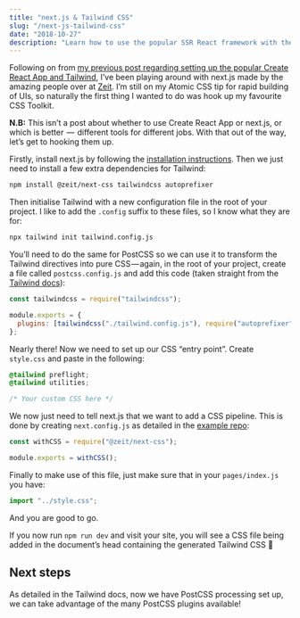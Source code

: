 ```yaml
---
title: "next.js & Tailwind CSS"
slug: "/next-js-tailwind-css"
date: "2018-10-27"
description: "Learn how to use the popular SSR React framework with the utility-driven Tailwind CSS framework"
---
```


Following on from [my previous post regarding setting up the popular Create React App and Tailwind](https://medium.com/@mikeeeeeeey/create-react-app-tailwind-css-feat-postcss-631d9e33ba8c), I’ve been playing around with next.js made by the amazing people over at [Zeit](https://zeit.co). I’m still on my Atomic CSS tip for rapid building of UIs, so naturally the first thing I wanted to do was hook up my favourite CSS Toolkit.

**N.B:** This isn’t a post about whether to use Create React App or next.js, or which is better  —  different tools for different jobs. With that out of the way, let’s get to hooking them up.

Firstly, install next.js by following the [installation instructions](https://nextjs.org/docs). Then we just need to install a few extra dependencies for Tailwind:

```bash
npm install @zeit/next-css tailwindcss autoprefixer
```

Then initialise Tailwind with a new configuration file in the root of your project. I like to add the `.config` suffix to these files, so I know what they are for:

```bash
npx tailwind init tailwind.config.js
```

You’ll need to do the same for PostCSS so we can use it to transform the Tailwind directives into pure CSS — again, in the root of your project, create a file called `postcss.config.js` and add this code (taken straight from the [Tailwind docs](https://tailwindcss.com/docs/installation#webpack)):

```javascript
const tailwindcss = require("tailwindcss");

module.exports = {
  plugins: [tailwindcss("./tailwind.config.js"), require("autoprefixer")]
};
```

Nearly there! Now we need to set up our CSS “entry point”. Create `style.css` and paste in the following:

```css
@tailwind preflight;
@tailwind utilities;

/* Your custom CSS here */
```

We now just need to tell next.js that we want to add a CSS pipeline. This is done by creating `next.config.js` as detailed in the [example repo](https://github.com/zeit/next-plugins/tree/master/packages/next-css):

```javascript
const withCSS = require("@zeit/next-css");

module.exports = withCSS();
```

Finally to make use of this file, just make sure that in your `pages/index.js` you have:

```javascript
import "../style.css";
```

And you are good to go.

If you now run `npm run dev` and visit your site, you will see a CSS file being added in the document’s head containing the generated Tailwind CSS 🎉

## Next steps

As detailed in the Tailwind docs, now we have PostCSS processing set up, we can take advantage of the many PostCSS plugins available!
